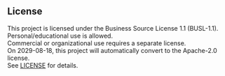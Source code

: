 ## License
This project is licensed under the Business Source License 1.1 (BUSL-1.1).  
Personal/educational use is allowed.  
Commercial or organizational use requires a separate license.  
On 2029-08-18, this project will automatically convert to the Apache-2.0 license.  
See [LICENSE](./LICENSE) for details.
